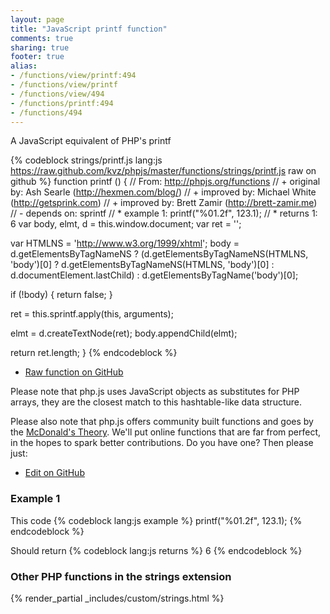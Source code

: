 ```yaml
---
layout: page
title: "JavaScript printf function"
comments: true
sharing: true
footer: true
alias:
- /functions/view/printf:494
- /functions/view/printf
- /functions/view/494
- /functions/printf:494
- /functions/494
---
```

<!-- Generated by Rakefile:build -->
A JavaScript equivalent of PHP's printf

{% codeblock strings/printf.js lang:js https://raw.github.com/kvz/phpjs/master/functions/strings/printf.js raw on github %}
function printf () {
  // From: http://phpjs.org/functions
  // +   original by: Ash Searle (http://hexmen.com/blog/)
  // +   improved by: Michael White (http://getsprink.com)
  // +   improved by: Brett Zamir (http://brett-zamir.me)
  // -    depends on: sprintf
  // *     example 1: printf("%01.2f", 123.1);
  // *     returns 1: 6
  var body, elmt, d = this.window.document;
  var ret = '';

  var HTMLNS = 'http://www.w3.org/1999/xhtml';
  body = d.getElementsByTagNameNS ? (d.getElementsByTagNameNS(HTMLNS, 'body')[0] ? d.getElementsByTagNameNS(HTMLNS, 'body')[0] : d.documentElement.lastChild) : d.getElementsByTagName('body')[0];

  if (!body) {
    return false;
  }

  ret = this.sprintf.apply(this, arguments);

  elmt = d.createTextNode(ret);
  body.appendChild(elmt);

  return ret.length;
}
{% endcodeblock %}

 - [Raw function on GitHub](https://github.com/kvz/phpjs/blob/master/functions/strings/printf.js)

Please note that php.js uses JavaScript objects as substitutes for PHP arrays, they are 
the closest match to this hashtable-like data structure. 

Please also note that php.js offers community built functions and goes by the 
[McDonald's Theory](https://medium.com/what-i-learned-building/9216e1c9da7d). We'll put online 
functions that are far from perfect, in the hopes to spark better contributions. 
Do you have one? Then please just: 

 - [Edit on GitHub](https://github.com/kvz/phpjs/edit/master/functions/strings/printf.js)

### Example 1
This code
{% codeblock lang:js example %}
printf("%01.2f", 123.1);
{% endcodeblock %}

Should return
{% codeblock lang:js returns %}
6
{% endcodeblock %}


### Other PHP functions in the strings extension
{% render_partial _includes/custom/strings.html %}
